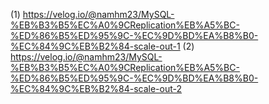(1)
https://velog.io/@namhm23/MySQL-%EB%B3%B5%EC%A0%9CReplication%EB%A5%BC-%ED%86%B5%ED%95%9C-%EC%9D%BD%EA%B8%B0-%EC%84%9C%EB%B2%84-scale-out-1
(2)
https://velog.io/@namhm23/MySQL-%EB%B3%B5%EC%A0%9CReplication%EB%A5%BC-%ED%86%B5%ED%95%9C-%EC%9D%BD%EA%B8%B0-%EC%84%9C%EB%B2%84-scale-out-2
